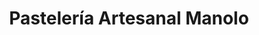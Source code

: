 ---
title: "Pastelería Artesanal Manolo"
url: /colmenar-viejo/pasteleria-artesanal-manolo/
shop: Bäckerei
---
